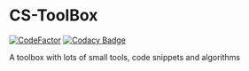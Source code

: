 
# CS-ToolBox

[![CodeFactor](https://www.codefactor.io/repository/github/klanting/cs-toolbox/badge)](https://www.codefactor.io/repository/github/klanting/cs-toolbox)
[![Codacy Badge](https://app.codacy.com/project/badge/Grade/3e33b5b6ff264b058c1fe87360a8b70b)](https://app.codacy.com/gh/klanting/CS-ToolBox/dashboard?utm_source=gh&utm_medium=referral&utm_content=&utm_campaign=Badge_grade)

A toolbox with lots of small tools, code snippets and algorithms

